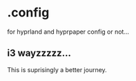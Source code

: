 # .config
for hyprland and hyprpaper config or not...
## i3 wayzzzzz...
This is suprisingly a better journey.
